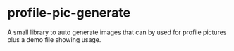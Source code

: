 # profile-pic-generate
A small library to auto generate images that can by used for profile pictures plus a demo file showing usage.
